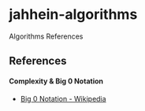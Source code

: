 # jahhein-algorithms

Algorithms References

## References

#### Complexity & Big 0 Notation

  * [Big 0 Notation - Wikipedia](https://en.wikipedia.org/wiki/Big_O_notation)
